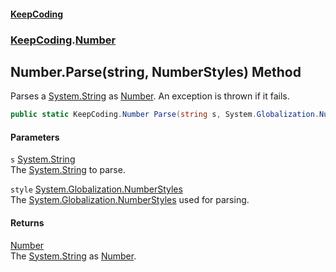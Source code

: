 #### [KeepCoding](index.md 'index')
### [KeepCoding](KeepCoding.md 'KeepCoding').[Number](KeepCoding_Number.md 'KeepCoding.Number')
## Number.Parse(string, NumberStyles) Method
Parses a [System.String](https://docs.microsoft.com/en-us/dotnet/api/System.String 'System.String') as [Number](KeepCoding_Number.md 'KeepCoding.Number'). An exception is thrown if it fails.  
```csharp
public static KeepCoding.Number Parse(string s, System.Globalization.NumberStyles style);
```
#### Parameters
<a name='KeepCoding_Number_Parse(string_System_Globalization_NumberStyles)_s'></a>
`s` [System.String](https://docs.microsoft.com/en-us/dotnet/api/System.String 'System.String')  
The [System.String](https://docs.microsoft.com/en-us/dotnet/api/System.String 'System.String') to parse.
  
<a name='KeepCoding_Number_Parse(string_System_Globalization_NumberStyles)_style'></a>
`style` [System.Globalization.NumberStyles](https://docs.microsoft.com/en-us/dotnet/api/System.Globalization.NumberStyles 'System.Globalization.NumberStyles')  
The [System.Globalization.NumberStyles](https://docs.microsoft.com/en-us/dotnet/api/System.Globalization.NumberStyles 'System.Globalization.NumberStyles') used for parsing.
  
#### Returns
[Number](KeepCoding_Number.md 'KeepCoding.Number')  
The [System.String](https://docs.microsoft.com/en-us/dotnet/api/System.String 'System.String') as [Number](KeepCoding_Number.md 'KeepCoding.Number').
